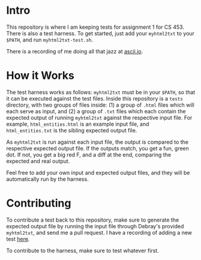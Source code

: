 Intro
=====

This repository is where I am keeping tests for assignment 1 for CS 453. There is also a test harness. To get started, just add your `myhtml2txt` to your `$PATH`, and run `myhtml2txt-test.sh`.

There is a recording of me doing all that jazz at [ascii.io](http://ascii.io/a/1053).

How it Works
============

The test harness works as follows: `myhtml2txt` must be in your `$PATH`, so that it can be executed against the test files. Inside this repository is a `tests` directory, with two groups of files inside: (1) a group of `.html` files which will each serve as input, and (2) a group of `.txt` files which each contain the expected output of running `myhtml2txt` against the respective input file. For example, `html_entities.html` is an example input file, and `html_entities.txt` is the sibling expected output file.

As `myhtml2txt` is run against each input file, the output is compared to the respective expected output file. If the outputs match, you get a fun, green dot. If not, you get a big red F, and a diff at the end, comparing the expected and real output.

Feel free to add your own input and expected output files, and they will be automatically run by the harness.

Contributing
============

To contribute a test back to this repository, make sure to generate the expected output file by running the input file through Debray's provided `myhtml2txt`, and send me a pull request. I have a recording of adding a new test [here](http://ascii.io/a/1054).

To contribute to the harness, make sure to test whatever first.
